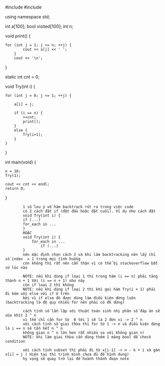 
#include <iostream>
#include <functional>

using namespace std;

int a[100];
bool visited[100];
int n;

void print() {

    for (int j = 1; j <= n; ++j) {
            cout << a[j] << ' ';
        }
        cout << '\n';
}

static int cnt = 0;


void Try(int i) {
    

    for (int j = 0; j <= 1; ++j) {
        
        a[i] = j;

        if (i == n) {
            ++cnt;    
            print();
        }
        else {
            Try(i+1);
        }
    }

}


int main(void) {

    n = 10;
    Try(1);
    
    cout << cnt << endl;
    return 0;
}



            1 số lưu ý về hàm backtrack rút ra trong việc code
            có 2 cách đặt if (đặt đầu hoặc đặt cuối). Ví dụ như cách đặt  
            void Try(int i) {                 
            if (...)                
            for_each in ...
            }
            HOẶC   
            void Try(int i) {
                for_each in ... 
                    if (...)
            }
            nên mặc định chọn cách 2 và khi làm backtracking nên lấy chỉ số index  = 1 trong mọi tình huống
            còn không thì rất nên cẩn thận vì có thể bị stackoverflow bất cứ lúc nào

            NOTE: nếu khi dùng if loại 1 thì trong hàm (i == n) phải tăng thành n + 1 Với (i == n + 1) như này
            còn if loại 2 thì không
            NOTE: nếu khi dùng if loại 2 thì khi gọi hàm Try(i + 1) phải đi kèm với else với if ở trên
            bởi vì if else đó được dùng làm điều kiện dừng luôn (backtracking là đệ quy nhiều for nên phải có đk dừng)

            cách tính số lần lặp với thuật toán sinh nhị phân số đáp án sẽ vừa khít 2 ^ n
            vì thế chỉ cần for từ  0 tới 1 sẽ là 2 đơn vị -> 2 ^ n
            với cách tính số giai thừa thì for từ 1 -> n và điều kiện dừng là i == n sẽ tốn hết n ^ n
            không gian n ^ n lớn hơn rất nhiều so với không gian n!
            NOTE: khi làm giai thừa cần dùng thêm 1 mảng bool để check condition

            với cách tính subset thì phải đi từ x[i-1] -> n - k + i và gán x[i] = j ( Hiện tại thì trình mình chưa đủ để hình dung)
            hy vọng sẽ quay trở lại để hoành thành đoạn note




